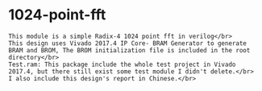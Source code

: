 # 1024-point-fft
    This module is a simple Radix-4 1024 point fft in verilog</br>
    This design uses Vivado 2017.4 IP Core- BRAM Generator to generate BRAM and BROM, The BROM initialization file is included in the root directory</br>
    Test.ram: This package include the whole test project in Vivado 2017.4, but there still exist some test module I didn't delete.</br>
    I also include this design's report in Chinese.</br>
